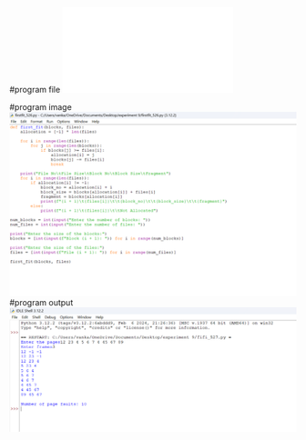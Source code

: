 #program file
![program file](fifo_526.py)

#program image
![program image](fifo_program.png)
#program output
![program output](fifo_output.png)




